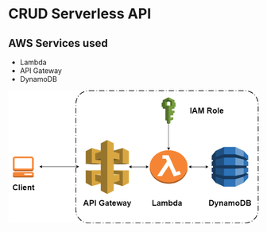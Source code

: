 # CRUD Serverless API

## AWS Services used
- Lambda
- API Gateway
- DynamoDB

![Architecture](./aws-architecture.png)